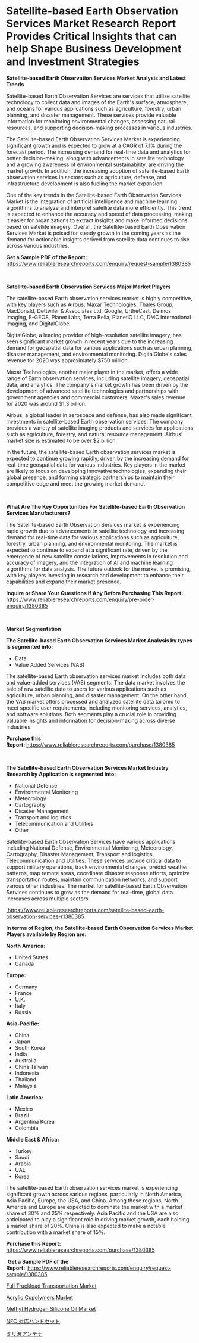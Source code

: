 <p><h1>Satellite-based Earth Observation Services Market Research Report Provides Critical Insights that can help Shape Business Development and Investment Strategies</h1></p><p><strong>Satellite-based Earth Observation Services Market Analysis and Latest Trends</strong></p>
<p><p>Satellite-based Earth Observation Services are services that utilize satellite technology to collect data and images of the Earth's surface, atmosphere, and oceans for various applications such as agriculture, forestry, urban planning, and disaster management. These services provide valuable information for monitoring environmental changes, assessing natural resources, and supporting decision-making processes in various industries.</p><p>The Satellite-based Earth Observation Services Market is experiencing significant growth and is expected to grow at a CAGR of 7.1% during the forecast period. The increasing demand for real-time data and analytics for better decision-making, along with advancements in satellite technology and a growing awareness of environmental sustainability, are driving the market growth. In addition, the increasing adoption of satellite-based Earth observation services in sectors such as agriculture, defense, and infrastructure development is also fueling the market expansion.</p><p>One of the key trends in the Satellite-based Earth Observation Services Market is the integration of artificial intelligence and machine learning algorithms to analyze and interpret satellite data more efficiently. This trend is expected to enhance the accuracy and speed of data processing, making it easier for organizations to extract insights and make informed decisions based on satellite imagery. Overall, the Satellite-based Earth Observation Services Market is poised for steady growth in the coming years as the demand for actionable insights derived from satellite data continues to rise across various industries.</p></p>
<p><strong>Get a Sample PDF of the Report:&nbsp;</strong> <a href="https://www.reliableresearchreports.com/enquiry/request-sample/1380385">https://www.reliableresearchreports.com/enquiry/request-sample/1380385</a></p>
<p>&nbsp;</p>
<p><strong>Satellite-based Earth Observation Services Major Market Players</strong></p>
<p><p>The satellite-based Earth observation services market is highly competitive, with key players such as Airbus, Maxar Technologies, Thales Group, MacDonald, Dettwiler & Associates Ltd, Google, UrtheCast, Deimos Imaging, E-GEOS, Planet Labs, Terra Bella, PlanetiQ LLC, DMC International Imaging, and DigitalGlobe.</p><p>DigitalGlobe, a leading provider of high-resolution satellite imagery, has seen significant market growth in recent years due to the increasing demand for geospatial data for various applications such as urban planning, disaster management, and environmental monitoring. DigitalGlobe's sales revenue for 2020 was approximately $750 million.</p><p>Maxar Technologies, another major player in the market, offers a wide range of Earth observation services, including satellite imagery, geospatial data, and analytics. The company's market growth has been driven by the development of advanced satellite technologies and partnerships with government agencies and commercial customers. Maxar's sales revenue for 2020 was around $1.3 billion.</p><p>Airbus, a global leader in aerospace and defense, has also made significant investments in satellite-based Earth observation services. The company provides a variety of satellite imaging products and services for applications such as agriculture, forestry, and natural resource management. Airbus' market size is estimated to be over $2 billion.</p><p>In the future, the satellite-based Earth observation services market is expected to continue growing rapidly, driven by the increasing demand for real-time geospatial data for various industries. Key players in the market are likely to focus on developing innovative technologies, expanding their global presence, and forming strategic partnerships to maintain their competitive edge and meet the growing market demand.</p></p>
<p>&nbsp;</p>
<p><strong>What Are The Key Opportunities For Satellite-based Earth Observation Services Manufacturers?</strong></p>
<p><p>The Satellite-based Earth Observation Services market is experiencing rapid growth due to advancements in satellite technology and increasing demand for real-time data for various applications such as agriculture, forestry, urban planning, and environmental monitoring. The market is expected to continue to expand at a significant rate, driven by the emergence of new satellite constellations, improvements in resolution and accuracy of imagery, and the integration of AI and machine learning algorithms for data analysis. The future outlook for the market is promising, with key players investing in research and development to enhance their capabilities and expand their market presence.</p></p>
<p><strong>Inquire or Share Your Questions If Any Before Purchasing This Report:</strong> <a href="https://www.reliableresearchreports.com/enquiry/pre-order-enquiry/1380385">https://www.reliableresearchreports.com/enquiry/pre-order-enquiry/1380385</a></p>
<p>&nbsp;</p>
<p><strong>Market Segmentation</strong></p>
<p><strong>The Satellite-based Earth Observation Services Market Analysis by types is segmented into:</strong></p>
<p><ul><li>Data</li><li>Value Added Services (VAS)</li></ul></p>
<p><p>The satellite-based Earth observation services market includes both data and value-added services (VAS) segments. The data market involves the sale of raw satellite data to users for various applications such as agriculture, urban planning, and disaster management. On the other hand, the VAS market offers processed and analyzed satellite data tailored to meet specific user requirements, including monitoring services, analytics, and software solutions. Both segments play a crucial role in providing valuable insights and information for decision-making across diverse industries.</p></p>
<p><strong>Purchase this Report:&nbsp;</strong><a href="https://www.reliableresearchreports.com/purchase/1380385">https://www.reliableresearchreports.com/purchase/1380385</a></p>
<p>&nbsp;</p>
<p><strong>The Satellite-based Earth Observation Services Market Industry Research by Application is segmented into:</strong></p>
<p><ul><li>National Defense</li><li>Environmental Monitoring</li><li>Meteorology</li><li>Cartography</li><li>Disaster Management</li><li>Transport and logistics</li><li>Telecommunication and Utilities</li><li>Other</li></ul></p>
<p><p>Satellite-based Earth Observation Services have various applications including National Defense, Environmental Monitoring, Meteorology, Cartography, Disaster Management, Transport and logistics, Telecommunication and Utilities. These services provide critical data to support military operations, track environmental changes, predict weather patterns, map remote areas, coordinate disaster response efforts, optimize transportation routes, maintain communication networks, and support various other industries. The market for satellite-based Earth Observation Services continues to grow as the demand for real-time, global data increases across multiple sectors.</p></p>
<p><a href="https://www.reliableresearchreports.com/satellite-based-earth-observation-services-r1380385">&nbsp;https://www.reliableresearchreports.com/satellite-based-earth-observation-services-r1380385</a></p>
<p><strong>In terms of Region, the Satellite-based Earth Observation Services Market Players available by Region are:</strong></p>
<p>
    <p> <strong> North America: </strong>
        <ul>
            <li>United States</li>
            <li>Canada</li>
        </ul>
        </p> 
    <p> <strong> Europe: </strong>
        <ul>
            <li>Germany</li>
            <li>France</li>
            <li>U.K.</li>
            <li>Italy</li>
            <li>Russia</li>
        </ul>
        </p> 
    <p> <strong> Asia-Pacific: </strong>
        <ul>
            <li>China</li>
            <li>Japan</li>
            <li>South Korea</li>
            <li>India</li>
            <li>Australia</li>
            <li>China Taiwan</li>
            <li>Indonesia</li>
            <li>Thailand</li>
            <li>Malaysia</li>
        </ul>
        </p> 
    <p> <strong> Latin America: </strong>
        <ul>
            <li>Mexico</li>
            <li>Brazil</li>
            <li>Argentina Korea</li>
            <li>Colombia</li>
        </ul>
        </p> 
    <p> <strong> Middle East & Africa: </strong>
        <ul>
            <li>Turkey</li>
            <li>Saudi</li>
            <li>Arabia</li>
            <li>UAE</li>
            <li>Korea</li>
        </ul>
    </p>
    </p>
<p><p>The satellite-based Earth observation services market is experiencing significant growth across various regions, particularly in North America, Asia Pacific, Europe, the USA, and China. Among these regions, North America and Europe are expected to dominate the market with a market share of 30% and 25% respectively. Asia Pacific and the USA are also anticipated to play a significant role in driving market growth, each holding a market share of 20%. China is also expected to make a notable contribution with a market share of 15%.</p></p>
<p><strong>Purchase this Report: </strong><a href="https://www.reliableresearchreports.com/purchase/1380385">https://www.reliableresearchreports.com/purchase/1380385</a></p>
<p>&nbsp;<strong>Get a Sample PDF of the Report:&nbsp;&nbsp;</strong><a href="https://www.reliableresearchreports.com/enquiry/request-sample/1380385">https://www.reliableresearchreports.com/enquiry/request-sample/1380385</a></p>
<p><strong></strong></p>
<p><p><a href="https://github.com/MyrtisWest1/Market-Research-Report-List-1/blob/main/full-truckload-transportation-market.md">Full Truckload Transportation Market</a></p><p><a href="https://www.linkedin.com/pulse/acrylic-copolymers-market-growth-trends-covid-19-impact-onkff">Acrylic Copolymers Market</a></p><p><a href="https://issuu.com/reportprime-2/docs/methyl-hydrogen-silicone-oil-market-size-2030.pptx">Methyl Hydrogen Silicone Oil Market</a></p><p><a href="https://medium.com/@kyaorris56456/nfc%E5%AF%BE%E5%BF%9C%E3%83%8F%E3%83%B3%E3%83%89%E3%82%BB%E3%83%83%E3%83%88%E5%B8%82%E5%A0%B4%E3%81%AE%E5%88%86%E6%9E%90-%E3%82%B0%E3%83%AD%E3%83%BC%E3%83%90%E3%83%AB%E7%94%A3%E6%A5%AD%E3%81%AE%E8%A6%8B%E8%A7%A3%E3%81%A8%E4%BA%88%E6%B8%AC-2024%E5%B9%B4%E3%81%8B%E3%82%892031%E5%B9%B4-6ee9f45f9e1d">NFC 対応ハンドセット</a></p><p><a href="https://medium.com/@elmoray21/%E3%83%9F%E3%83%AA%E6%B3%A2%E3%82%A2%E3%83%B3%E3%83%86%E3%83%8A%E5%B8%82%E5%A0%B4-%E5%B8%82%E5%A0%B4%E3%81%AEcagr-%E5%B8%82%E5%A0%B4%E5%8B%95%E5%90%91-%E6%88%90%E9%95%B7%E6%88%A6%E7%95%A5%E3%81%AB%E9%96%A2%E3%81%99%E3%82%8B%E3%82%A4%E3%83%B3%E3%82%B5%E3%82%A4%E3%83%88-d73450c29f22">ミリ波アンテナ</a></p></p>